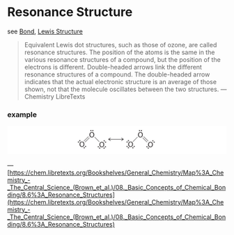 # Resonance Structure

see [Bond](Bond%203e540ea0ab234eca9486d144a72f898e.md), [Lewis Structure](Lewis%20Structure%202fec962a74f54c94a1ed518bf85b08ce.md)

> Equivalent Lewis dot structures, such as those of ozone, are called resonance structures. The position of the atoms is the same in the various resonance structures of a compound, but the position of the electrons is different. Double-headed arrows link the different resonance structures of a compound. The double-headed arrow indicates that the actual electronic structure is an average of those shown, not that the molecule oscillates between the two structures. — Chemistry LibreTexts
> 

### example

![Untitled](Resonance%20Structure%2035ad97eb739d455e863b8d4b8c70613d/Untitled.png)

— [https://chem.libretexts.org/Bookshelves/General_Chemistry/Map%3A_Chemistry_-_The_Central_Science_(Brown_et_al.)/08._Basic_Concepts_of_Chemical_Bonding/8.6%3A_Resonance_Structures](https://chem.libretexts.org/Bookshelves/General_Chemistry/Map%3A_Chemistry_-_The_Central_Science_(Brown_et_al.)/08._Basic_Concepts_of_Chemical_Bonding/8.6%3A_Resonance_Structures)